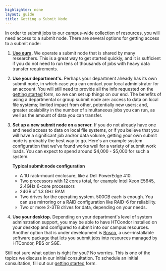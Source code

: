 ```yaml
---
highlighter: none
layout: guide
title: Getting a Submit Node
---
```



In order to submit jobs to our campus-wide collection of resources, you
will need access to a submit node. There are several options for getting
access to a submit node:

1.  **[Use ours](use-submit-node.html).** We operate a submit node that
    is shared by many researchers. This is a great way to get started
    quickly, and it is sufficient if you do not need to run tens of
    thousands of jobs with heavy data transfer requirements.
2.  **Use your department\'s.** Perhaps your department already has its
    own submit node, in which case you can contact your local
    administrator for an account. You will still need to provide all the
    info requested on the [getting started](get-started.html) form, so
    we can set up things on our end. The benefits of using a
    departmental or group submit node are: access to data on local file
    systems; limited impact from other, potentially new users; and,
    greater scalability in the number of simultaneous jobs you can run,
    as well as the amount of data you can transfer.
3.  **Set up a new submit node on a server.** If you do not already have
    one and need access to data on local file systems, or if you believe
    that you will have a significant job and/or data volume, getting
    your own submit node is probably the best way to go. Here\'s an
    example system configuration that we\'ve found works well for a
    variety of submit work loads. You can expect to spend around
    \$4,000 - \$5,000 for such a system.

    **Typical submit node configuration**

    -   A 1U rack-mount enclosure, like a Dell PowerEdge 410.
    -   Two processors with 12 cores total, for example Intel Xeon
        E5645, 2.4GHz 6-core processors
    -   24GB of 1.3 GHz RAM
    -   Two drives for the operating system. 500GB each is enough. You
        can use mirroring or a RAID configuration like RAID-6 for
        reliability.
    -   Two or more 2-3TB drives for data, depending on your needs.

4.  **Use your desktop.** Depending on your department\'s level of
    system adminstration support, you may be able to have HTCondor
    installed on your desktop and configured to submit into our campus
    resources. Another option that is under development is
    [Bosco](https://osg-bosco.github.io/docs/), a
    user-installable software package that lets you submit jobs into
    resources managed by HTCondor, PBS or SGE.

Still not sure what option is right for you? No worries. This is one of
the topics we discuss in our initial consultation. To schedule an
initial consultation, fill out our [getting started](get-started.html)
form.
